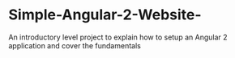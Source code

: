 # Simple-Angular-2-Website-
An introductory level project to explain how to setup an Angular 2 application and cover the fundamentals
